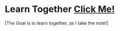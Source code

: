 # Learn Together [Click Me!](learn2getherz.github.io)


[The Goal is to learn together, as I take the note!]